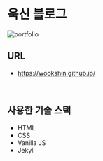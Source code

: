 # 욱신 블로그

<img src="https://wookshin.github.io/portfolio/imgs/projects/blog_white_list.png"  title="portfolio" />
<br/>

## URL
 - https://wookshin.github.io/

<br/>

## 사용한 기술 스택

- HTML
- CSS
- Vanilla JS
- Jekyll
